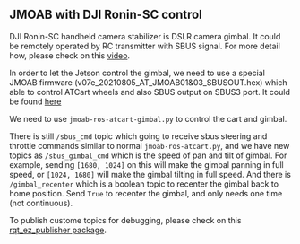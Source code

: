 ## JMOAB with DJI Ronin-SC control

DJI Ronin-SC handheld camera stabilizer is DSLR camera gimbal. It could be remotely operated by RC transmitter with SBUS signal. For more detail how, please check on this [video](https://www.youtube.com/watch?v=fCnYqv7fR_c&ab_channel=Mad%27sTech). 

In order to let the Jetson control the gimbal, we need to use a special JMOAB firmware (v07e_20210805_AT_JMOAB01&03_SBUSOUT.hex) which able to control ATCart wheels and also SBUS output on SBUS3 port. It could be found [here](./firmwares/)

We need to use `jmoab-ros-atcart-gimbal.py` to control the cart and gimbal.

There is still `/sbus_cmd` topic which going to receive sbus steering and throttle commands similar to normal `jmoab-ros-atcart.py`, and we have new topics as `/sbus_gimbal_cmd` which is the speed of pan and tilt of gimbal. For example, sending `[1680, 1024]` on this will make the gimbal panning in full speed, or `[1024, 1680]` will make the gimbal tilting in full speed. And there is `/gimbal_recenter` which is a boolean topic to recenter the gimbal back to home position. Send `True` to recenter the gimbal, and only needs one time (not continuous).


To publish custome topics for debugging, please check on this [rqt_ez_publisher package](http://wiki.ros.org/rqt_ez_publisher).